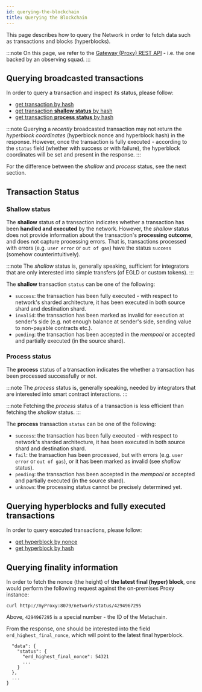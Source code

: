 ```yaml
---
id: querying-the-blockchain
title: Querying the Blockchain
---
```


[comment]: # (mx-abstract)

This page describes how to query the Network in order to fetch data such as transactions and blocks (hyperblocks).

:::note
On this page, we refer to the [Gateway (Proxy) REST API](/sdk-and-tools/rest-api/gateway-overview) - i.e. the one backed by an observing squad.
:::

[comment]: # (mx-context-auto)

## **Querying broadcasted transactions**

In order to query a transaction and inspect its status, please follow:

- [get transaction by hash](/sdk-and-tools/rest-api/transactions#get-transaction)
- [get transaction **shallow status** by hash](/sdk-and-tools/rest-api/transactions#get-transaction-status)
- [get transaction **process status** by hash](/sdk-and-tools/rest-api/transactions#get-transaction-process-status)

:::note
Querying a _recently_ broadcasted transaction may not return the _hyperblock coordinates_ (hyperblock nonce and hyperblock hash) in the response. However, once the transaction is fully executed - according to the `status` field (whether with success or with failure), the hyperblock coordinates will be set and present in the response.
:::

For the difference between the _shallow_ and _process_ status, see the next section.

[comment]: # (mx-context-auto)

## **Transaction Status**

### Shallow status

The **shallow** status of a transaction indicates whether a transaction has been **handled and executed** by the network.
However, the _shallow_ status does not provide information about the transaction's **processing outcome**, and does not capture processing errors.
That is, transactions processed with errors (e.g. `user error` or `out of gas`) have the status `success` (somehow counterintuitively).

:::note
The _shallow_ status is, generally speaking, sufficient for integrators that are only interested into simple transfers (of EGLD or custom tokens).
:::

The **shallow** transaction `status` can be one of the following:
 - `success`: the transaction has been fully executed - with respect to network's sharded architecture, it has been executed in both source shard and destination shard.
 - `invalid`: the transaction has been marked as invalid for execution at sender's side (e.g. not enough balance at sender's side, sending value to non-payable contracts etc.).
 - `pending`: the transaction has been accepted in the _mempool_ or accepted and partially executed (in the source shard).

### Process status

The **process** status of a transaction indicates the whether a transaction has been processed successfully or not.

:::note
The _process_ status is, generally speaking, needed by integrators that are interested into smart contract interactions.
:::

:::note
Fetching the _process_ status of a transaction is less efficient than fetching the _shallow_ status.
:::

The **process** transaction `status` can be one of the following:
 - `success`: the transaction has been fully executed - with respect to network's sharded architecture, it has been executed in both source shard and destination shard.
 - `fail`: the transaction has been processed, but with errors (e.g. `user error` or `out of gas`), or it has been marked as invalid (see _shallow_ status).
 - `pending`: the transaction has been accepted in the _mempool_ or accepted and partially executed (in the source shard).
 - `unknown`: the processing status cannot be precisely determined yet.

[comment]: # (mx-context-auto)

## **Querying hyperblocks and fully executed transactions**

In order to query executed transactions, please follow:

- [get hyperblock by nonce](/sdk-and-tools/rest-api/blocks#get-hyperblock-by-nonce)
- [get hyperblock by hash](/sdk-and-tools/rest-api/blocks#get-hyperblock-by-hash)

[comment]: # (mx-context-auto)

## **Querying finality information**

In order to fetch the nonce (the height) of **the latest final (hyper) block**, one would perform the following request against the on-premises Proxy instance:

```
curl http://myProxy:8079/network/status/4294967295
```

Above, `4294967295` is a special number - the ID of the Metachain.

From the response, one should be interested into the field `erd_highest_final_nonce`, which will point to the latest final hyperblock.

```
  "data": {
    "status": {
      "erd_highest_final_nonce": 54321
      ...
    }
  },
  ...
}

```
